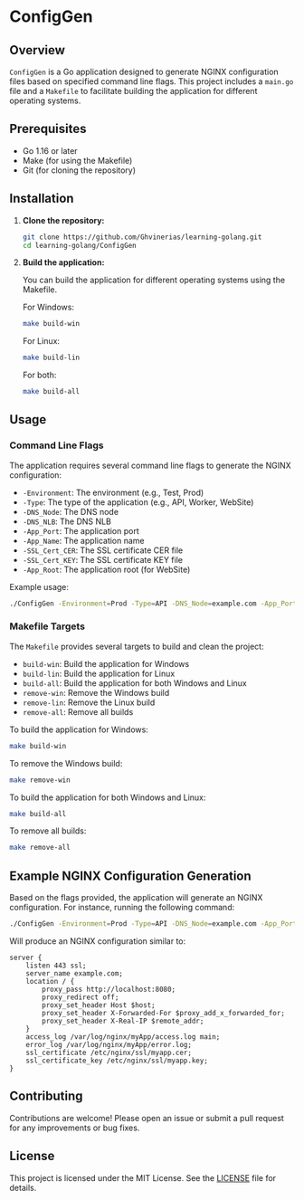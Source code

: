 # ConfigGen

## Overview

`ConfigGen` is a Go application designed to generate NGINX configuration files based on specified command line flags. This project includes a `main.go` file and a `Makefile` to facilitate building the application for different operating systems.

## Prerequisites

- Go 1.16 or later
- Make (for using the Makefile)
- Git (for cloning the repository)

## Installation

1. **Clone the repository:**

   ```bash
   git clone https://github.com/Ghvinerias/learning-golang.git
   cd learning-golang/ConfigGen
   ```

2. **Build the application:**

   You can build the application for different operating systems using the Makefile.

   For Windows:
   ```bash
   make build-win
   ```

   For Linux:
   ```bash
   make build-lin
   ```

   For both:
   ```bash
   make build-all
   ```

## Usage

### Command Line Flags

The application requires several command line flags to generate the NGINX configuration:

- `-Environment`: The environment (e.g., Test, Prod)
- `-Type`: The type of the application (e.g., API, Worker, WebSite)
- `-DNS_Node`: The DNS node
- `-DNS_NLB`: The DNS NLB
- `-App_Port`: The application port
- `-App_Name`: The application name
- `-SSL_Cert_CER`: The SSL certificate CER file
- `-SSL_Cert_KEY`: The SSL certificate KEY file
- `-App_Root`: The application root (for WebSite)

Example usage:
```bash
./ConfigGen -Environment=Prod -Type=API -DNS_Node=example.com -App_Port=8080 -App_Name=myApp -SSL_Cert_CER=myapp.cer -SSL_Cert_KEY=myapp.key
```

### Makefile Targets

The `Makefile` provides several targets to build and clean the project:

- `build-win`: Build the application for Windows
- `build-lin`: Build the application for Linux
- `build-all`: Build the application for both Windows and Linux
- `remove-win`: Remove the Windows build
- `remove-lin`: Remove the Linux build
- `remove-all`: Remove all builds

To build the application for Windows:
```bash
make build-win
```

To remove the Windows build:
```bash
make remove-win
```

To build the application for both Windows and Linux:
```bash
make build-all
```

To remove all builds:
```bash
make remove-all
```

## Example NGINX Configuration Generation

Based on the flags provided, the application will generate an NGINX configuration. For instance, running the following command:
```bash
./ConfigGen -Environment=Prod -Type=API -DNS_Node=example.com -App_Port=8080 -App_Name=myApp -SSL_Cert_CER=myapp.cer -SSL_Cert_KEY=myapp.key
```

Will produce an NGINX configuration similar to:
```nginx
server {
    listen 443 ssl;
    server_name example.com;
    location / {
        proxy_pass http://localhost:8080;
        proxy_redirect off;
        proxy_set_header Host $host;
        proxy_set_header X-Forwarded-For $proxy_add_x_forwarded_for;
        proxy_set_header X-Real-IP $remote_addr;
    }
    access_log /var/log/nginx/myApp/access.log main;
    error_log /var/log/nginx/myApp/error.log;
    ssl_certificate /etc/nginx/ssl/myapp.cer;
    ssl_certificate_key /etc/nginx/ssl/myapp.key;
}
```

## Contributing

Contributions are welcome! Please open an issue or submit a pull request for any improvements or bug fixes.

## License

This project is licensed under the MIT License. See the [LICENSE](LICENSE) file for details.

